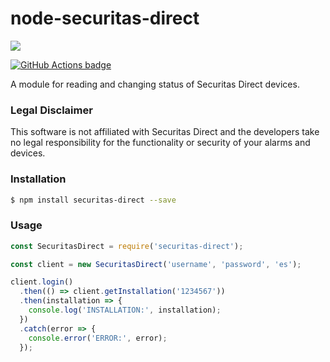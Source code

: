 # node-securitas-direct

[![](https://badges.greenkeeper.io/ptz0n/node-securitas-direct.svg)](https://greenkeeper.io/)

[![GitHub Actions badge](https://github.com/ptz0n/node-securitas-direct/workflows/Test/badge.svg)](https://github.com/ptz0n/node-securitas-direct/actions?query=workflow%3ATest)

A module for reading and changing status of Securitas Direct devices.

### Legal Disclaimer

This software is not affiliated with Securitas Direct and the developers take no legal responsibility for the functionality or security of your alarms and devices.

### Installation

```bash
$ npm install securitas-direct --save
```

### Usage

```javascript
const SecuritasDirect = require('securitas-direct');

const client = new SecuritasDirect('username', 'password', 'es');

client.login()
  .then(() => client.getInstallation('1234567'))
  .then(installation => {
    console.log('INSTALLATION:', installation);
  })
  .catch(error => {
    console.error('ERROR:', error);
  });
```
